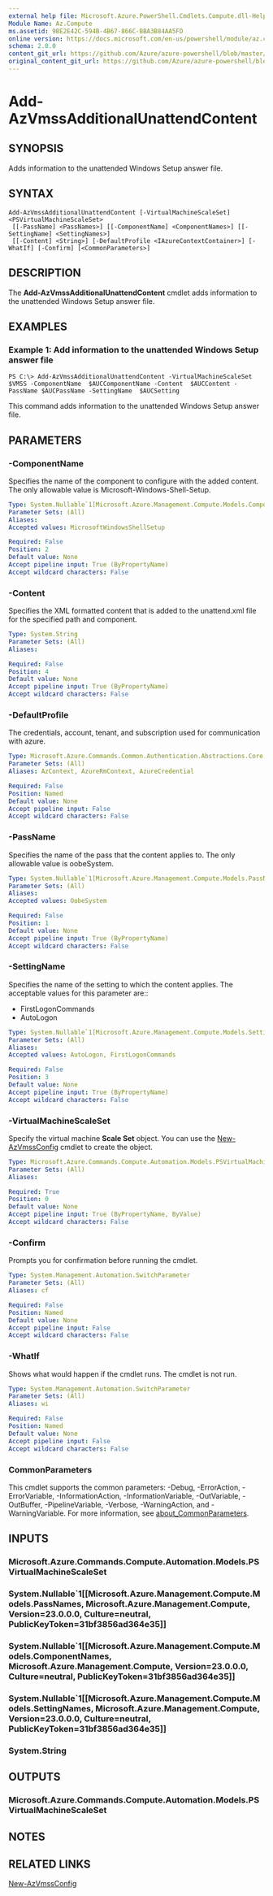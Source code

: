 ```yaml
---
external help file: Microsoft.Azure.PowerShell.Cmdlets.Compute.dll-Help.xml
Module Name: Az.Compute
ms.assetid: 9BE2E42C-594B-4B67-866C-BBA3B84AA5FD
online version: https://docs.microsoft.com/en-us/powershell/module/az.compute/add-azvmssadditionalunattendcontent
schema: 2.0.0
content_git_url: https://github.com/Azure/azure-powershell/blob/master/src/Compute/Compute/help/Add-AzVmssAdditionalUnattendContent.md
original_content_git_url: https://github.com/Azure/azure-powershell/blob/master/src/Compute/Compute/help/Add-AzVmssAdditionalUnattendContent.md
---
```


# Add-AzVmssAdditionalUnattendContent

## SYNOPSIS
Adds information to the unattended Windows Setup answer file.

## SYNTAX

```
Add-AzVmssAdditionalUnattendContent [-VirtualMachineScaleSet] <PSVirtualMachineScaleSet>
 [[-PassName] <PassNames>] [[-ComponentName] <ComponentNames>] [[-SettingName] <SettingNames>]
 [[-Content] <String>] [-DefaultProfile <IAzureContextContainer>] [-WhatIf] [-Confirm] [<CommonParameters>]
```

## DESCRIPTION
The **Add-AzVmssAdditionalUnattendContent** cmdlet adds information to the unattended Windows Setup answer file.

## EXAMPLES

### Example 1: Add information to the unattended Windows Setup answer file
```
PS C:\> Add-AzVmssAdditionalUnattendContent -VirtualMachineScaleSet $VMSS -ComponentName  $AUCComponentName -Content  $AUCContent -PassName $AUCPassName -SettingName  $AUCSetting
```

This command adds information to the unattended Windows Setup answer file.

## PARAMETERS

### -ComponentName
Specifies the name of the component to configure with the added content.
The only allowable value is Microsoft-Windows-Shell-Setup.

```yaml
Type: System.Nullable`1[Microsoft.Azure.Management.Compute.Models.ComponentNames]
Parameter Sets: (All)
Aliases:
Accepted values: MicrosoftWindowsShellSetup

Required: False
Position: 2
Default value: None
Accept pipeline input: True (ByPropertyName)
Accept wildcard characters: False
```

### -Content
Specifies the XML formatted content that is added to the unattend.xml file for the specified path and component.

```yaml
Type: System.String
Parameter Sets: (All)
Aliases:

Required: False
Position: 4
Default value: None
Accept pipeline input: True (ByPropertyName)
Accept wildcard characters: False
```

### -DefaultProfile
The credentials, account, tenant, and subscription used for communication with azure.

```yaml
Type: Microsoft.Azure.Commands.Common.Authentication.Abstractions.Core.IAzureContextContainer
Parameter Sets: (All)
Aliases: AzContext, AzureRmContext, AzureCredential

Required: False
Position: Named
Default value: None
Accept pipeline input: False
Accept wildcard characters: False
```

### -PassName
Specifies the name of the pass that the content applies to.
The only allowable value is oobeSystem.

```yaml
Type: System.Nullable`1[Microsoft.Azure.Management.Compute.Models.PassNames]
Parameter Sets: (All)
Aliases:
Accepted values: OobeSystem

Required: False
Position: 1
Default value: None
Accept pipeline input: True (ByPropertyName)
Accept wildcard characters: False
```

### -SettingName
Specifies the name of the setting to which the content applies.
The acceptable values for this parameter are::
- FirstLogonCommands
- AutoLogon

```yaml
Type: System.Nullable`1[Microsoft.Azure.Management.Compute.Models.SettingNames]
Parameter Sets: (All)
Aliases:
Accepted values: AutoLogon, FirstLogonCommands

Required: False
Position: 3
Default value: None
Accept pipeline input: True (ByPropertyName)
Accept wildcard characters: False
```

### -VirtualMachineScaleSet
Specify the virtual machine **Scale Set** object.
You can use the [New-AzVmssConfig](./New-AzVmssConfig.md) cmdlet to create the object.

```yaml
Type: Microsoft.Azure.Commands.Compute.Automation.Models.PSVirtualMachineScaleSet
Parameter Sets: (All)
Aliases:

Required: True
Position: 0
Default value: None
Accept pipeline input: True (ByPropertyName, ByValue)
Accept wildcard characters: False
```

### -Confirm
Prompts you for confirmation before running the cmdlet.

```yaml
Type: System.Management.Automation.SwitchParameter
Parameter Sets: (All)
Aliases: cf

Required: False
Position: Named
Default value: None
Accept pipeline input: False
Accept wildcard characters: False
```

### -WhatIf
Shows what would happen if the cmdlet runs. The cmdlet is not run.

```yaml
Type: System.Management.Automation.SwitchParameter
Parameter Sets: (All)
Aliases: wi

Required: False
Position: Named
Default value: None
Accept pipeline input: False
Accept wildcard characters: False
```

### CommonParameters
This cmdlet supports the common parameters: -Debug, -ErrorAction, -ErrorVariable, -InformationAction, -InformationVariable, -OutVariable, -OutBuffer, -PipelineVariable, -Verbose, -WarningAction, and -WarningVariable. For more information, see [about_CommonParameters](http://go.microsoft.com/fwlink/?LinkID=113216).

## INPUTS

### Microsoft.Azure.Commands.Compute.Automation.Models.PSVirtualMachineScaleSet

### System.Nullable`1[[Microsoft.Azure.Management.Compute.Models.PassNames, Microsoft.Azure.Management.Compute, Version=23.0.0.0, Culture=neutral, PublicKeyToken=31bf3856ad364e35]]

### System.Nullable`1[[Microsoft.Azure.Management.Compute.Models.ComponentNames, Microsoft.Azure.Management.Compute, Version=23.0.0.0, Culture=neutral, PublicKeyToken=31bf3856ad364e35]]

### System.Nullable`1[[Microsoft.Azure.Management.Compute.Models.SettingNames, Microsoft.Azure.Management.Compute, Version=23.0.0.0, Culture=neutral, PublicKeyToken=31bf3856ad364e35]]

### System.String

## OUTPUTS

### Microsoft.Azure.Commands.Compute.Automation.Models.PSVirtualMachineScaleSet

## NOTES

## RELATED LINKS

[New-AzVmssConfig](./New-AzVmssConfig.md)
